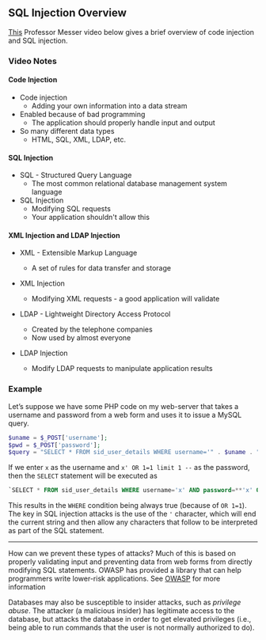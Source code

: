 ## SQL Injection Overview

[This](http://www.professormesser.com/security-plus/sy0-401/sql-injection-xml-injection-and-ldap-injection-2/) Professor Messer video below gives a brief overview of code injection and SQL injection. 

### Video Notes

#### Code Injection

- Code injection
	- Adding your own information into a data stream
- Enabled because of bad programming
	- The application should properly handle input and output
- So many different data types
	- HTML, SQL, XML, LDAP, etc.

#### SQL Injection

- SQL - Structured Query Language
	- The most common relational database management system language
- SQL Injection
	- Modifying SQL requests
	- Your application shouldn't allow this

#### XML Injection and LDAP Injection

- XML - Extensible Markup Language
	- A set of rules for data transfer and storage
- XML Injection
	- Modifying XML requests - a good application will validate

- LDAP - Lightweight Directory Access Protocol
	- Created by the telephone companies
	- Now used by almost everyone
- LDAP Injection
	- Modify LDAP requests to manipulate application results

### Example

Let’s suppose we have some PHP code on my web-server that takes a username and password from a web form and uses it to issue a MySQL query.

```php
$uname = $_POST['username']; 
$pwd = $_POST['password']; 
$query = "SELECT * FROM sid_user_details WHERE username='" . $uname . "' AND password='" . $pwd . "'";
```

If we enter `x` as the username and `x' OR 1=1 limit 1 --` as the password, then the `SELECT` statement will be executed as

```sql
`SELECT * FROM sid_user_details WHERE username='x' AND password=**'x' OR 1=1 limit 1 --** ';`
```

This results in the `WHERE` condition being always true (because of `OR 1=1`). The key in SQL injection attacks is the use of the `'` character, which will end the current string and then allow any characters that follow to be interpreted as part of the SQL statement.

- - -

How can we prevent these types of attacks? Much of this is based on properly validating input and preventing data from web forms from directly modifying SQL statements. OWASP has provided a library that can help programmers write lower-risk applications. See [OWASP](https://owasp.org/www-project-enterprise-security-api/) for more information

Databases may also be susceptible to insider attacks, such as _privilege abuse_. The attacker (a malicious insider) has legitimate access to the database, but attacks the database in order to get elevated privileges (i.e., being able to run commands that the user is not normally authorized to do).